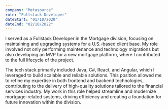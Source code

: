 ```yaml
---
company: "Metasource"
role: "Fullstack Developer"
dateStart: "01/10/2020"
dateEnd: "02/10/2022"
---
```


I served as a Fullstack Developer in the Mortgage division, focusing on maintaining and upgrading systems for a U.S.-based client base. 
My role involved not only performing maintenance and technology migrations but also developing an MVP for a new mortgage platform, where I contributed to the full lifecycle of the project.

The tech stack primarily included Java, C#, React, and Angular, which I leveraged to build scalable and reliable solutions. This position allowed me to refine my expertise in both frontend and backend technologies, contributing to the delivery of high-quality solutions tailored to the financial services industry. My work in this role helped streamline and modernize mortgage-related systems, driving efficiency and creating a foundation for future innovation within the division.